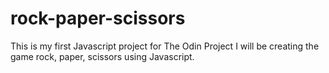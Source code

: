 # rock-paper-scissors
This is my first Javascript project for The Odin Project I will be creating the game rock, paper, scissors using Javascript. 